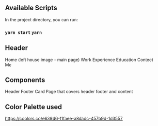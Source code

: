 ## Available Scripts

In the project directory, you can run:

### `yarn start` `yarn`
## Header
Home (left house image - main page)
Work Experience
Education
Contect Me

## Components
Header
Footer
Card
Page that covers header footer and content

## Color Palette used
https://coolors.co/e63946-f1faee-a8dadc-457b9d-1d3557
